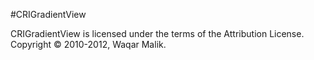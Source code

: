 #CRIGradientView

CRIGradientView is licensed under the terms of the Attribution License.  Copyright &copy; 2010-2012, Waqar Malik.

